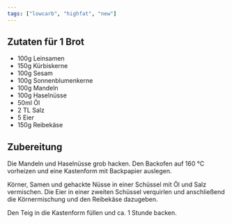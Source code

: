 ```yaml
---
tags: ["lowcarb", "highfat", "new"]
---
```


## Zutaten für 1 Brot
- 100g  Leinsamen
- 150g  Kürbiskerne
- 100g  Sesam
- 100g  Sonnenblumenkerne
- 100g  Mandeln
- 100g  Haselnüsse
- 50ml  Öl
- 2 TL  Salz
- 5     Eier
- 150g  Reibekäse

## Zubereitung
Die Mandeln und Haselnüsse grob hacken. Den Backofen auf 160 ℃ vorheizen und eine Kastenform mit Backpapier auslegen.

Körner, Samen und gehackte Nüsse in einer Schüssel mit Öl und Salz vermischen. Die Eier in einer zweiten Schüssel verquirlen und anschließend die Körnermischung und den Reibekäse dazugeben.

Den Teig in die Kastenform füllen und ca. 1 Stunde backen.


